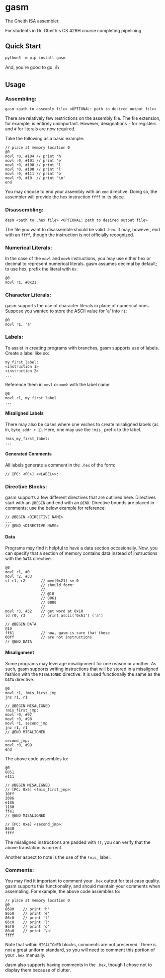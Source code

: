 # gasm
The Gheith ISA assembler.

For students in Dr. Gheith's CS 429H course completing pipelining.

## Quick Start

```
python3 -m pip install gasm
```
And, you're good to go. 👍

## Usage

### Assembling:

```
gasm <path to assembly file> <OPTIONAL: path to desired output file>
```

There are relatively few restrictions on the assembly file. The file extension, for example, is entirely unimportant. However, designations `r` for registers and `#` for literals are now required.

Take the following as a basic example:

```
// place at memory location 0
@0
movl r0, #104 // print 'h'
movl r0, #101 // print 'e'
movl r0, #108 // print 'l'
movl r0, #108 // print 'l'
movl r0, #111 // print 'o'
movl r0, #10  // print '\n'
end
```

You may choose to end your assembly with an `end` directive. Doing so, the assembler will provide the hex instruction `ffff` in its place.

### Disassembling:

```
dasm <path to .hex file> <OPTIONAL: path to desired output file>
```

The file you want to disassemble should be valid `.hex`. It may, however, end with an `ffff`, though the instruction is not officially recognized.

### Numerical Literals:

In the case of the `movl` and `movh` instructions, you may use either hex or decimal to represent numerical literals. gasm assumes decimal by default; to use hex, prefix the literal with `0x`:

```
@0
movl r1, #0x21
```

### Character Literals:

gasm supports the use of character literals in place of numerical ones. Suppose you wanted to store the ASCII value for 'a' into `r1`:

```
@0
movl r1, 'a'
```

### Labels:

To assist in creating programs with branches, gasm supports use of labels. Create a label like so:

```
my_first_label:
<instruction 1>
<instruction 2>
...
```

Reference them in `movl` or `movh` with the label name.

```
@0
movl r1, my_first_label
...
```

#### Misaligned Labels

There may also be cases where one wishes to create misaligned labels (as in, `byte_addr + 1`). Here, one may use the `!mis_` prefix to the label.

```
!mis_my_first_label:
...
```

#### Generated Comments

All labels generate a comment in the `.hex` of the form:

```
// [PC: <PC>] <<LABEL>>:
```

### Directive Blocks:

gasm supports a few different directives that are outlined here. Directives start with an `@BEGIN` and end with an `@END`. Directive bounds are placed in comments; use the below example for reference:

```
// @BEGIN <DIRECTIVE NAME>
...
// @END <DIRECTIVE NAME>
```

#### Data

Programs may find it helpful to have a data section occasionally. Now, you can specify that a section of memory contains data instead of instructions with the `DATA` directive.

```
@0
movl r1, #0
movl r2, #33
st r1, r2       // mem[0x21] <= 0
                // should form:
                //
                // @10
                // 0061
                // 0000
                //
movl r3, #32    // get word at 0x10
ld r0, r3       // print ascii('0x61') ('a')

// @BEGIN DATA
@10
ff61            // now, gasm is sure that these
00ff            // are not instructions
// @END DATA
```

#### Misalignment

Some programs may leverage misalignment for one reason or another. As such, gasm supports writing instructions that will be stored in a misaligned fashion with the `MISALIGNED` directive. It is used functionally the same as the `DATA` directive.

```
@0
movl r1, !mis_first_jmp
jnz r1, r1

// @BEGIN MISALIGNED
!mis_first_jmp:
movl r0, #97
movl r0, #98
movl r1, second_jmp
jnz r1, r1
// @END MISALIGNED

second_jmp:
movl r0, #99
end
```

The above code assembles to:

```
@0
8051
e111

// @BEGIN MISALIGNED
// [PC: 0x5] <!mis_first_jmp>:
10ff
2086
e186
1180
ffe1
// @END MISALIGNED

// [PC: 0xe] <second_jmp>:
8630
ffff
```

The misaligned instructions are padded with `ff`; you can verify that the above translation is correct.

Another aspect to note is the use of the `!mis_` label.

### Comments:

You may find it important to comment your `.hex` output for test case quality. gasm supports this functionality, and should maintain your comments when assembling. For example, the above code assembles to:

```
// place at memory location 0
@0
8680	// print 'h'
8650	// print 'e'
86c0	// print 'l'
86c0	// print 'l'
86f0	// print 'o'
80a0	// print '\n'
ffff
```

Note that within `MISALIGNED` blocks, comments are not preserved. There is not a great uniform standard, so you will need to comment this portion of your `.hex` manually.

dasm also supports having comments in the `.hex`, though I chose not to display them because of clutter.

